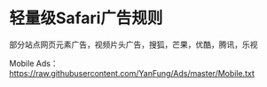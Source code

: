 # 轻量级Safari广告规则

部分站点网页元素广告，视频片头广告，搜狐，芒果，优酷，腾讯，乐视

Mobile Ads：https://raw.githubusercontent.com/YanFung/Ads/master/Mobile.txt





